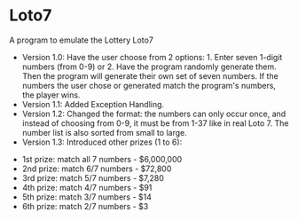 # Loto7
A program to emulate the Lottery Loto7

- Version 1.0:
Have the user choose from 2 options: 1. Enter seven 1-digit numbers (from 0-9) or 2. Have the program randomly generate them. Then the program will generate their own set of seven numbers. If the numbers the user chose or generated match the program's numbers, the player wins.
- Version 1.1:
Added Exception Handling.
- Version 1.2:
Changed the format: the numbers can only occur once, and instead of choosing from 0-9, it must be from 1-37 like in real Loto 7. The number list is also sorted from small to large.
- Version 1.3:
Introduced other prizes (1 to 6):
 + 1st prize: match all 7 numbers - $6,000,000
 + 2nd prize: match 6/7 numbers - $72,800
 + 3rd prize: match 5/7 numbers - $7,280
 + 4th prize: match 4/7 numbers - $91
 + 5th prize: match 3/7 numbers - $14
 + 6th prize: match 2/7 numbers - $3

